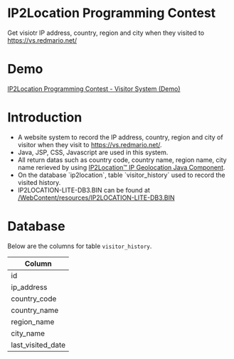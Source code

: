 # IP2Location Programming Contest
Get visiotr IP address, country, region and city when they visited to <a href="https://vs.redmario.net/">https://vs.redmario.net/</a>

# Demo
<a href="https://vs.redmario.net/" target="_blank">IP2Location Programming Contest - Visitor System (Demo)</a>

# Introduction
<ul>
<li>A website system to record the IP address, country, region and city of visitor when they visit to <a href="https://vs.redmario.net/">https://vs.redmario.net/</a>.</li>
<li>Java, JSP, CSS, Javascript are used in this system.</li>
<li>All return datas such as country code, country name, region name, city name rerieved by using <a href="https://github.com/ip2location/ip2location-java" target="_blank">IP2Location™ IP Geolocation Java Component</a>.</li>
<li>On the database `ip2location`, table `visitor_history` used to record the visited history.</li>
<li>IP2LOCATION-LITE-DB3.BIN can be found at <a href="https://github.com/ssnow99/VisitorSystem/blob/main/WebContent/resources">/WebContent/resources/IP2LOCATION-LITE-DB3.BIN</a></li>
</ul>

# Database
Below are the columns for table `visitor_history`.
<table>
<thead>
<tr>
<th>Column</th>
</tr>
<thead>
<tbody>
<tr><td>id</td></tr>
<tr><td>ip_address</td></tr>
<tr><td>country_code</td></tr>
<tr><td>country_name</td></tr>
<tr><td>region_name</td></tr>
<tr><td>city_name</td></tr>
<tr><td>last_visited_date</td></tr>
<tbody>
</table>
